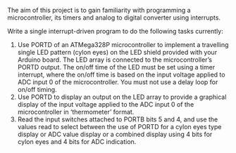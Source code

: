 The aim of this project is to gain familiarity with programming a microcontroller, its timers and analog to digital converter using interrupts.

Write a single interrupt-driven program to do the following tasks currently:
1.	Use PORTD of an ATMega328P microcontroller to implement a travelling single LED pattern (cylon eyes) on the LED shield provided with your Arduino board. The LED array is connected to the microcontroller’s PORTD output. The on/off time of the LED must be set using a timer interrupt, where the on/off time is based on the input voltage applied to ADC input 0 of the microcontroller. You must not use a delay loop for on/off timing.
2.	Use PORTD to display an output on the LED array to provide a graphical display of the input voltage applied to the ADC input 0 of the microcontroller in ‘thermometer’ format.
3.	Read the input switches attached to PORTB bits 5 and 4, and use the values read to select between the use of PORTD for a cylon eyes type display or ADC value display or a combined display using 4 bits for cylon eyes and 4 bits for ADC indication.
